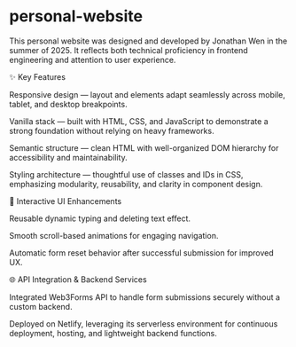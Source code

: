 # personal-website
This personal website was designed and developed by Jonathan Wen in the summer of 2025. It reflects both technical proficiency in frontend engineering and attention to user experience.

✨ Key Features

Responsive design — layout and elements adapt seamlessly across mobile, tablet, and desktop breakpoints.

Vanilla stack — built with HTML, CSS, and JavaScript to demonstrate a strong foundation without relying on heavy frameworks.

Semantic structure — clean HTML with well-organized DOM hierarchy for accessibility and maintainability.

Styling architecture — thoughtful use of classes and IDs in CSS, emphasizing modularity, reusability, and clarity in component design.

🎨 Interactive UI Enhancements

Reusable dynamic typing and deleting text effect.

Smooth scroll-based animations for engaging navigation.

Automatic form reset behavior after successful submission for improved UX.

🌐 API Integration & Backend Services

Integrated Web3Forms API to handle form submissions securely without a custom backend.

Deployed on Netlify, leveraging its serverless environment for continuous deployment, hosting, and lightweight backend functions.
